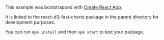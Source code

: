 This example was bootstrapped with [Create React App](https://github.com/facebook/create-react-app).

It is linked to the react-d3-fast-charts package in the parent directory for development purposes.

You can run `npm install` and then `npm start` to test your package.
